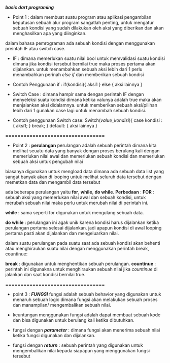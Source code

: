 ***basic dart programing***

* Point 1 : dalam membuat suatu program atau aplikasi pengambilan keputusan sebuah alur program sangatlah penting, untuk mengatur sebuah kondisi yang sudah dilakukan oleh aksi yang diberikan dan akan menghasilkan apa yang diinginkan.

dalam bahasa pemrograman ada sebuah kondisi dengan menggunakan preintah IF atau switch case.

* IF : dimana memerlukan suatu nilai bool untuk memvalidasi suatu kondisi dimana jika kondisi tersebut bernilai true maka proses pertama akan dijalankan. untuk menambahkan sebuah aksi lebih dari 1 perlu menambahkan perinah *else if* dan memberikan sebuah kondisi

* Contoh Penggunaan if :
if(kondisi){
    aksi1
} else {
    aksi lainnya
}
 
* Switch Case : dimana hampir sama dengan perintah IF dengan menyeleksi suatu kondisi dimana ketika valunya adalah true maka akan menjalankan aksi didalamnya. untuk memberikan sebuah aksi/pilihan lebih dari 1 gunakan case lagi untuk menambah sebuah kondisi.

* Contoh penggunaan Switch case: 
Switch(*value_kondisi*){
case kondisi : {
    aksi1;
}
break;
}
default: {
    aksi lainnya
}

**=================================**
* Point 2 :  **perulangan**
perulangan adalah sebuah perintah dimana kita melihat seuatu data yang banyak dengan proses berulang kali dengan memerlukan nilai awal dan memerlukan sebuah kondisi dan memerlukan sebuah aksi untuk pengubah nilai

biasanya digunakan untuk mengload data dimana ada sebuah data list yang sangat banyak akan di looping untuk melihat seluruh data tersebut dengan memetkan data dan mengambil data tersebut

ada beberapa perulangan yaitu **for**, **while**, **do while**.
**Perbedaan** : 
**FOR** : sebuah aksi yang memerlukan nilai awal dan sebuah kondisi, untuk merubah sebuah nilai maka perlu untuk merubah nilai di perintah ini.

**while**   : sama seperti for digunakan untuk mengulang sebuah data. 
 
**do while** : perulangan ini agak unik karena kondisi harus dijalankan ketika perulangan pertama selesai dijalankan. jadi apapun kondisi di awal looping pertama pasti akan dijalankan dan mengeluarkan nilai.

dalam suatu perulangan pada suatu saat ada sebuah kondisi akan behenti atau menghiraukan suatu nilai dengan menggunakan perintah break, countinue: 

**break** : digunakan untuk menghentikan sebuah perulangan.
**countinue** : perintah ini digunakna untuk menghiraukan sebuah nilai jika *countinue* di jalankan dan saat kondisi bernilai true.
 
**=================================**
* point 3 :  ***FUNGSI***
fungsi adalah sebuah behavior yang digunakan untuk menaruh sebuah logic dimana fungsi akan melakukan sebuah proses dan manampilan/ mengembalikan sebuah nilai. 

* keuntungan menggunakan fungsi adalah dapat membuat sebuah kode dan bisa digunakan untuk berulang kali ketika dibutuhkan.

* fungsi dengan ***parameter*** : dimana fungsi akan menerima sebuah nilai ketika fungsi digunakan dan dijalankan.

* fungsi dengan ***return*** : sebuah perintah yang digunakan untuk mengembalikan nilai kepada siapapun yang menggunakan fungsi tersebut